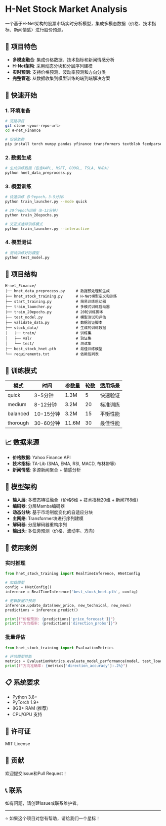 # H-Net Stock Market Analysis

一个基于H-Net架构的股票市场实时分析模型，集成多模态数据（价格、技术指标、新闻情感）进行股价预测。

## 🎯 项目特色

- **多模态融合**: 集成价格数据、技术指标和新闻情感分析
- **H-Net架构**: 采用动态分块和分层序列建模
- **实时预测**: 支持价格预测、波动率预测和方向分类
- **完整管道**: 从数据收集到模型训练的端到端解决方案


## 🚀 快速开始

### 1. 环境准备

```bash
# 克隆项目
git clone <your-repo-url>
cd H-net_Finance

# 安装依赖
pip install torch numpy pandas yfinance transformers textblob feedparser beautifulsoup4 tqdm
```

### 2. 数据生成

```bash
# 生成训练数据（包含AAPL, MSFT, GOOGL, TSLA, NVDA）
python hnet_data_preprocess.py
```

### 3. 模型训练

```bash
# 快速训练（5个epoch，3-5分钟）
python train_launcher.py --mode quick

# 20个epoch训练（8-12分钟）
python train_20epochs.py

# 交互式选择训练模式
python train_launcher.py --interactive
```

### 4. 模型测试

```bash
# 测试训练好的模型
python test_model.py
```

## 📁 项目结构

```
H-net_Finance/
├── hnet_data_preprocess.py     # 数据预处理和生成
├── hnet_stock_training.py      # H-Net模型定义和训练
├── start_training.py           # 简易训练启动器
├── train_launcher.py           # 多模式训练启动器
├── train_20epochs.py           # 20轮训练脚本
├── test_model.py               # 模型测试和评估
├── validate_data.py            # 数据验证脚本
├── stock_data/                 # 生成的训练数据
│   ├── train/                  # 训练集
│   ├── val/                    # 验证集
│   └── test/                   # 测试集
├── best_stock_hnet.pth         # 最佳训练模型
└── requirements.txt            # 依赖包列表
```

## 🔧 训练模式

| 模式 | 时间 | 参数量 | 轮数 | 适用场景 |
|------|------|--------|------|----------|
| quick | 3-5分钟 | 1.3M | 5 | 快速验证 |
| medium | 8-12分钟 | 3.2M | 20 | 标准训练 |
| balanced | 10-15分钟 | 3.2M | 15 | 平衡性能 |
| thorough | 30-60分钟 | 11.6M | 30 | 最佳性能 |

## 📈 数据来源

- **价格数据**: Yahoo Finance API
- **技术指标**: TA-Lib (SMA, EMA, RSI, MACD, 布林带等)
- **新闻情感**: 多源新闻聚合 + 情感分析

## 🧠 模型架构

- **输入层**: 多模态特征融合（价格6维 + 技术指标20维 + 新闻768维）
- **编码器**: 分层Mamba编码器
- **动态分块**: 基于市场制度变化的自适应分块
- **主网络**: Transformer块进行序列建模
- **解码器**: 分层解码器重构序列
- **输出头**: 多任务预测（价格、波动率、方向）

## 🎯 使用案例

### 实时推理

```python
from hnet_stock_training import RealTimeInference, HNetConfig

# 加载模型
config = HNetConfig()
inference = RealTimeInference('best_stock_hnet.pth', config)

# 更新数据并预测
inference.update_data(new_price, new_technical, new_news)
predictions = inference.predict()

print(f"价格预测: {predictions['price_forecast']}")
print(f"方向概率: {predictions['direction_probs']}")
```

### 批量评估

```python
from hnet_stock_training import EvaluationMetrics

# 评估模型性能
metrics = EvaluationMetrics.evaluate_model_performance(model, test_loader)
print(f"方向准确率: {metrics['direction_accuracy']:.2%}")
```

## 📋 系统要求

- Python 3.8+
- PyTorch 1.9+
- 8GB+ RAM (推荐)
- CPU/GPU 支持

## 📜 许可证

MIT License

## 🤝 贡献

欢迎提交Issue和Pull Request！

## 📞 联系

如有问题，请创建Issue或联系维护者。

---

⭐ 如果这个项目对您有帮助，请给我们一个星标！
